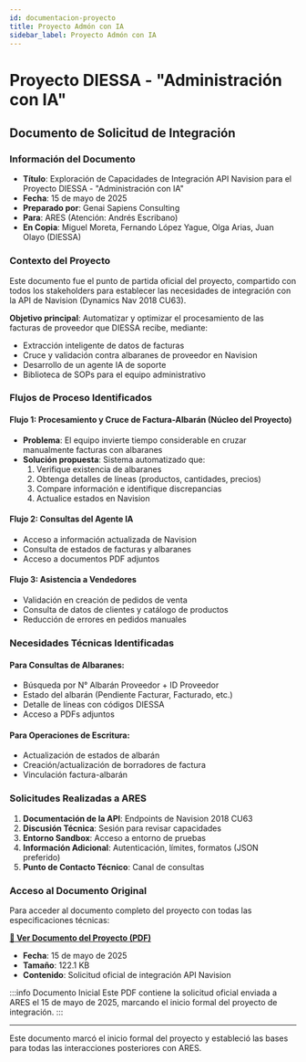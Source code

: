 ```yaml
---
id: documentacion-proyecto
title: Proyecto Admón con IA
sidebar_label: Proyecto Admón con IA
---
```


# Proyecto DIESSA - "Administración con IA"

## Documento de Solicitud de Integración

### Información del Documento
- **Título**: Exploración de Capacidades de Integración API Navision para el Proyecto DIESSA - "Administración con IA"
- **Fecha**: 15 de mayo de 2025
- **Preparado por**: Genai Sapiens Consulting
- **Para**: ARES (Atención: Andrés Escribano)
- **En Copia**: Miguel Moreta, Fernando López Yague, Olga Arias, Juan Olayo (DIESSA)

### Contexto del Proyecto

Este documento fue el punto de partida oficial del proyecto, compartido con todos los stakeholders para establecer las necesidades de integración con la API de Navision (Dynamics Nav 2018 CU63).

**Objetivo principal**: Automatizar y optimizar el procesamiento de las facturas de proveedor que DIESSA recibe, mediante:
- Extracción inteligente de datos de facturas
- Cruce y validación contra albaranes de proveedor en Navision
- Desarrollo de un agente IA de soporte
- Biblioteca de SOPs para el equipo administrativo

### Flujos de Proceso Identificados

#### Flujo 1: Procesamiento y Cruce de Factura-Albarán (Núcleo del Proyecto)
- **Problema**: El equipo invierte tiempo considerable en cruzar manualmente facturas con albaranes
- **Solución propuesta**: Sistema automatizado que:
  1. Verifique existencia de albaranes
  2. Obtenga detalles de líneas (productos, cantidades, precios)
  3. Compare información e identifique discrepancias
  4. Actualice estados en Navision

#### Flujo 2: Consultas del Agente IA
- Acceso a información actualizada de Navision
- Consulta de estados de facturas y albaranes
- Acceso a documentos PDF adjuntos

#### Flujo 3: Asistencia a Vendedores
- Validación en creación de pedidos de venta
- Consulta de datos de clientes y catálogo de productos
- Reducción de errores en pedidos manuales

### Necesidades Técnicas Identificadas

#### Para Consultas de Albaranes:
- Búsqueda por N° Albarán Proveedor + ID Proveedor
- Estado del albarán (Pendiente Facturar, Facturado, etc.)
- Detalle de líneas con códigos DIESSA
- Acceso a PDFs adjuntos

#### Para Operaciones de Escritura:
- Actualización de estados de albarán
- Creación/actualización de borradores de factura
- Vinculación factura-albarán

### Solicitudes Realizadas a ARES

1. **Documentación de la API**: Endpoints de Navision 2018 CU63
2. **Discusión Técnica**: Sesión para revisar capacidades
3. **Entorno Sandbox**: Acceso a entorno de pruebas
4. **Información Adicional**: Autenticación, límites, formatos (JSON preferido)
5. **Punto de Contacto Técnico**: Canal de consultas

### Acceso al Documento Original

Para acceder al documento completo del proyecto con todas las especificaciones técnicas:

**[📄 Ver Documento del Proyecto (PDF)](/assets/DIESSA%20-%20Integración%20API%20Navision.pdf)**

- **Fecha**: 15 de mayo de 2025
- **Tamaño**: 122.1 KB
- **Contenido**: Solicitud oficial de integración API Navision

:::info Documento Inicial
Este PDF contiene la solicitud oficial enviada a ARES el 15 de mayo de 2025, marcando el inicio formal del proyecto de integración.
:::

---

Este documento marcó el inicio formal del proyecto y estableció las bases para todas las interacciones posteriores con ARES.